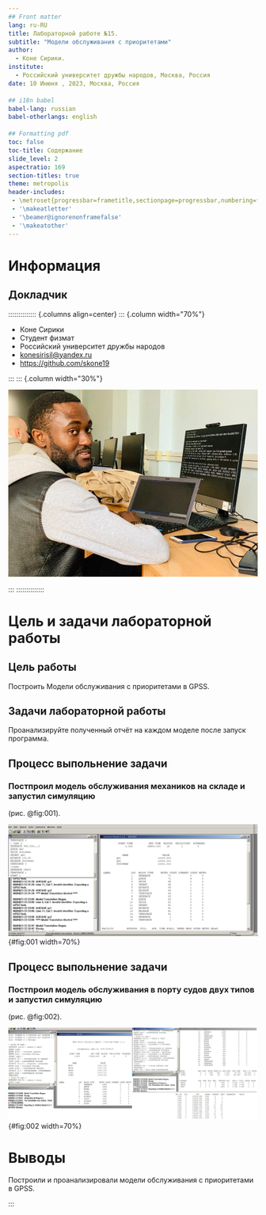 ```yaml
---
## Front matter
lang: ru-RU
title: Лабораторной работе №15.
subtitle: "Модели обслуживания с приоритетами"
author:
  - Коне Сирики.
institute:
  - Российский университет дружбы народов, Москва, Россия
date: 10 Инюня , 2023, Москва, Россия

## i18n babel
babel-lang: russian
babel-otherlangs: english

## Formatting pdf
toc: false
toc-title: Содержание
slide_level: 2
aspectratio: 169
section-titles: true
theme: metropolis
header-includes:
 - \metroset{progressbar=frametitle,sectionpage=progressbar,numbering=fraction}
 - '\makeatletter'
 - '\beamer@ignorenonframefalse'
 - '\makeatother'
---
```


# Информация

## Докладчик

:::::::::::::: {.columns align=center}
::: {.column width="70%"}

  * Коне Сирики
  * Студент физмат 
  * Российский университет дружбы народов
  * [konesirisil@yandex.ru](mailto:sirikisil@yandex.ru)
  * <https://github.com/skone19>

:::
::: {.column width="30%"}

![](./image/siriki.jpeg)

:::
::::::::::::::

# Цель и задачи лабораторной работы

## Цель работы

Построить Модели обслуживания с приоритетами в GPSS.

## Задачи лабораторной работы

Проанализируйте полученный отчёт на каждом моделе после запуск программа.

## Процесс выпольнение задачи

###  Постпроил  модель обслуживания механиков на складе и запустил симуляцию

(рис. @fig:001).

![1.Модель1](image/1.png){#fig:001 width=70%}

## Процесс выпольнение задачи

### Постпроил  модель обслуживания в порту судов двух типов и  запустил симуляцию

(рис. @fig:002).

![2.Модель2](image/2.png){#fig:002 width=70%}

# Выводы

 Построили и проанализировали модели обслуживания с приоритетами в GPSS.

:::
